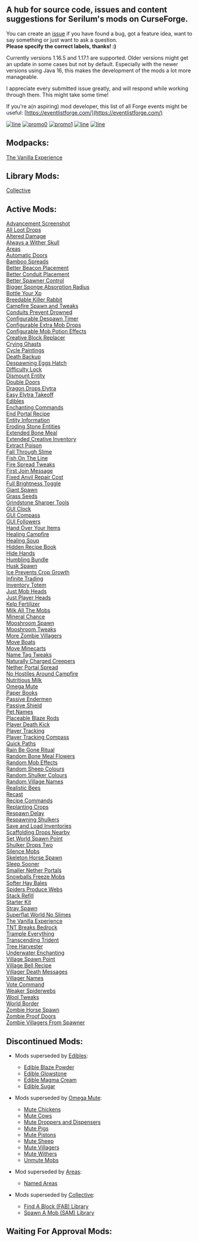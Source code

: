 ## A hub for source code, issues and content suggestions for Serilum's mods on CurseForge.
You can create an [issue](https://github.com/ricksouth/serilum-mc-mods/issues/new/choose) if you have found a bug, got a feature idea, want to say something or just want to ask a question.<br>**Please specify the correct labels, thanks! :)**

Currently versions 1.16.5 and 1.17.1 are supported. Older versions might get an update in some cases but not by default. Especially with the newer versions using Java 16, this makes the development of the mods a lot more manageable.

I appreciate every submitted issue greatly, and will respond while working through them. This might take some time!

If you're a(n aspiring) mod developer, this list of all Forge events might be useful: [https://eventlistforge.com/](https://eventlistforge.com/)

[![line](https://github.com/ricksouth/serilum-mc-mods/raw/master/description/line.jpg)](#)
[![promo0](https://github.com/ricksouth/serilum-mc-mods/raw/master/description/BisectHosting/promo0.jpg)](https://bisecthosting.com/serilum)
[![promo1](https://github.com/ricksouth/serilum-mc-mods/raw/master/description/BisectHosting/promo1.jpg)](https://github.com/ricksouth/serilum-mc-mods/wiki/Dedicated-Minecraft-Server)
[![line](https://github.com/ricksouth/serilum-mc-mods/raw/master/description/line.jpg)](#)
[![line](https://github.com/ricksouth/serilum-mc-mods/raw/master/description/Patreon/patrons.jpg)](#)

## Modpacks:
[The Vanilla Experience](https://curseforge.com/minecraft/modpacks/the-vanilla-experience)

## Library Mods:
[Collective](https://curseforge.com/minecraft/mc-mods/collective)

## Active Mods:
[Advancement Screenshot](https://curseforge.com/minecraft/mc-mods/advancement-screenshot)\
[All Loot Drops](https://curseforge.com/minecraft/mc-mods/all-loot-drops)\
[Altered Damage](https://curseforge.com/minecraft/mc-mods/altered-damage)\
[Always a Wither Skull](https://curseforge.com/minecraft/mc-mods/always-a-wither-skull)\
[Areas](https://curseforge.com/minecraft/mc-mods/areas)\
[Automatic Doors](https://curseforge.com/minecraft/mc-mods/automatic-doors)\
[Bamboo Spreads](https://curseforge.com/minecraft/mc-mods/bamboo-spreads)\
[Better Beacon Placement](https://curseforge.com/minecraft/mc-mods/better-beacon-placement)\
[Better Conduit Placement](https://curseforge.com/minecraft/mc-mods/better-conduit-placement)\
[Better Spawner Control](https://curseforge.com/minecraft/mc-mods/better-spawner-control)\
[Bigger Sponge Absorption Radius](https://curseforge.com/minecraft/mc-mods/bigger-sponge-absorption-radius)\
[Bottle Your Xp](https://curseforge.com/minecraft/mc-mods/bottle-your-xp)\
[Breedable Killer Rabbit](https://curseforge.com/minecraft/mc-mods/breedable-killer-rabbit)\
[Campfire Spawn and Tweaks](https://curseforge.com/minecraft/mc-mods/campfire-spawn-and-tweaks)\
[Conduits Prevent Drowned](https://curseforge.com/minecraft/mc-mods/conduits-prevent-drowned)\
[Configurable Despawn Timer](https://curseforge.com/minecraft/mc-mods/configurable-despawn-timer)\
[Configurable Extra Mob Drops](https://curseforge.com/minecraft/mc-mods/configurable-extra-mob-drops)\
[Configurable Mob Potion Effects](https://curseforge.com/minecraft/mc-mods/configurable-mob-potion-effects)\
[Creative Block Replacer](https://curseforge.com/minecraft/mc-mods/creative-block-replacer)\
[Crying Ghasts](https://curseforge.com/minecraft/mc-mods/crying-ghasts)\
[Cycle Paintings](https://curseforge.com/minecraft/mc-mods/cycle-paintings)\
[Death Backup](https://curseforge.com/minecraft/mc-mods/death-backup)\
[Despawning Eggs Hatch](https://curseforge.com/minecraft/mc-mods/despawning-eggs-hatch)\
[Difficulty Lock](https://curseforge.com/minecraft/mc-mods/difficulty-lock)\
[Dismount Entity](https://curseforge.com/minecraft/mc-mods/dismount-entity)\
[Double Doors](https://curseforge.com/minecraft/mc-mods/double-doors)\
[Dragon Drops Elytra](https://curseforge.com/minecraft/mc-mods/dragon-drops-elytra)\
[Easy Elytra Takeoff](https://curseforge.com/minecraft/mc-mods/easy-elytra-takeoff)\
[Edibles](https://curseforge.com/minecraft/mc-mods/edibles)\
[Enchanting Commands](https://curseforge.com/minecraft/mc-mods/enchanting-commands)\
[End Portal Recipe](https://curseforge.com/minecraft/mc-mods/end-portal-recipe)\
[Entity Information](https://curseforge.com/minecraft/mc-mods/entity-information)\
[Eroding Stone Entities](https://curseforge.com/minecraft/mc-mods/eroding-stone-entities)\
[Extended Bone Meal](https://curseforge.com/minecraft/mc-mods/extended-bone-meal)\
[Extended Creative Inventory](https://curseforge.com/minecraft/mc-mods/extended-creative-inventory)\
[Extract Poison](https://curseforge.com/minecraft/mc-mods/extract-poison)\
[Fall Through Slime](https://curseforge.com/minecraft/mc-mods/fall-through-slime)\
[Fish On The Line](https://curseforge.com/minecraft/mc-mods/fish-on-the-line)\
[Fire Spread Tweaks](https://curseforge.com/minecraft/mc-mods/fire-spread-tweaks)\
[First Join Message](https://curseforge.com/minecraft/mc-mods/first-join-message)\
[Fixed Anvil Repair Cost](https://curseforge.com/minecraft/mc-mods/fixed-anvil-repair-cost)\
[Full Brightness Toggle](https://curseforge.com/minecraft/mc-mods/full-brightness-toggle)\
[Giant Spawn](https://curseforge.com/minecraft/mc-mods/giant-spawn)\
[Grass Seeds](https://curseforge.com/minecraft/mc-mods/grass-seeds)\
[Grindstone Sharper Tools](https://curseforge.com/minecraft/mc-mods/grindstone-sharper-tools)\
[GUI Clock](https://curseforge.com/minecraft/mc-mods/gui-clock)\
[GUI Compass](https://curseforge.com/minecraft/mc-mods/gui-compass)\
[GUI Followers](https://curseforge.com/minecraft/mc-mods/gui-followers)\
[Hand Over Your Items](https://curseforge.com/minecraft/mc-mods/hand-over-your-items)\
[Healing Campfire](https://curseforge.com/minecraft/mc-mods/healing-campfire)\
[Healing Soup](https://curseforge.com/minecraft/mc-mods/healing-soup)\
[Hidden Recipe Book](https://curseforge.com/minecraft/mc-mods/hidden-recipe-book)\
[Hide Hands](https://curseforge.com/minecraft/mc-mods/hide-hands)\
[Humbling Bundle](https://curseforge.com/minecraft/mc-mods/humbling-bundle)\
[Husk Spawn](https://curseforge.com/minecraft/mc-mods/husk-spawn)\
[Ice Prevents Crop Growth](https://curseforge.com/minecraft/mc-mods/ice-prevents-crop-growth)\
[Infinite Trading](https://curseforge.com/minecraft/mc-mods/infinite-trading)\
[Inventory Totem](https://curseforge.com/minecraft/mc-mods/inventory-totem)\
[Just Mob Heads](https://curseforge.com/minecraft/mc-mods/just-mob-heads)\
[Just Player Heads](https://curseforge.com/minecraft/mc-mods/just-player-heads)\
[Kelp Fertilizer](https://curseforge.com/minecraft/mc-mods/kelp-fertilizer)\
[Milk All The Mobs](https://curseforge.com/minecraft/mc-mods/milk-all-the-mobs)\
[Mineral Chance](https://curseforge.com/minecraft/mc-mods/mineral-chance)\
[Mooshroom Spawn](https://curseforge.com/minecraft/mc-mods/mooshroom-spawn)\
[Mooshroom Tweaks](https://curseforge.com/minecraft/mc-mods/mooshroom-tweaks)\
[More Zombie Villagers](https://curseforge.com/minecraft/mc-mods/more-zombie-villagers)\
[Move Boats](https://curseforge.com/minecraft/mc-mods/move-boats)\
[Move Minecarts](https://curseforge.com/minecraft/mc-mods/move-minecarts)\
[Name Tag Tweaks](https://curseforge.com/minecraft/mc-mods/name-tag-tweaks)\
[Naturally Charged Creepers](https://curseforge.com/minecraft/mc-mods/naturally-charged-creepers)\
[Nether Portal Spread](https://curseforge.com/minecraft/mc-mods/nether-portal-spread)\
[No Hostiles Around Campfire](https://curseforge.com/minecraft/mc-mods/no-hostiles-around-campfire)\
[Nutritious Milk](https://curseforge.com/minecraft/mc-mods/nutritious-milk)\
[Omega Mute](https://curseforge.com/minecraft/mc-mods/omega-mute)\
[Paper Books](https://curseforge.com/minecraft/mc-mods/paper-books)\
[Passive Endermen](https://curseforge.com/minecraft/mc-mods/passive-endermen)\
[Passive Shield](https://curseforge.com/minecraft/mc-mods/passive-shield)\
[Pet Names](https://curseforge.com/minecraft/mc-mods/pet-names)\
[Placeable Blaze Rods](https://curseforge.com/minecraft/mc-mods/placeable-blaze-rods)\
[Player Death Kick](https://curseforge.com/minecraft/mc-mods/player-death-kick)\
[Player Tracking](https://curseforge.com/minecraft/mc-mods/player-tracking)\
[Player Tracking Compass](https://curseforge.com/minecraft/mc-mods/player-tracking-compass)\
[Quick Paths](https://curseforge.com/minecraft/mc-mods/quick-paths)\
[Rain Be Gone Ritual](https://curseforge.com/minecraft/mc-mods/rain-be-gone-ritual)\
[Random Bone Meal Flowers](https://curseforge.com/minecraft/mc-mods/random-bone-meal-flowers)\
[Random Mob Effects](https://curseforge.com/minecraft/mc-mods/random-mob-effects)\
[Random Sheep Colours](https://curseforge.com/minecraft/mc-mods/random-sheep-colours)\
[Random Shulker Colours](https://curseforge.com/minecraft/mc-mods/random-shulker-colours)\
[Random Village Names](https://curseforge.com/minecraft/mc-mods/random-village-names)\
[Realistic Bees](https://curseforge.com/minecraft/mc-mods/realistic-bees)\
[Recast](https://curseforge.com/minecraft/mc-mods/recast)\
[Recipe Commands](https://curseforge.com/minecraft/mc-mods/recipe-commands)\
[Replanting Crops](https://curseforge.com/minecraft/mc-mods/replanting-crops)\
[Respawn Delay](https://curseforge.com/minecraft/mc-mods/respawn-delay)\
[Respawning Shulkers](https://curseforge.com/minecraft/mc-mods/respawning-shulkers)\
[Save and Load Inventories](https://curseforge.com/minecraft/mc-mods/save-and-load-inventories)\
[Scaffolding Drops Nearby](https://curseforge.com/minecraft/mc-mods/scaffolding-drops-nearby)\
[Set World Spawn Point](https://curseforge.com/minecraft/mc-mods/set-world-spawn-point)\
[Shulker Drops Two](https://curseforge.com/minecraft/mc-mods/shulker-drops-two)\
[Silence Mobs](https://curseforge.com/minecraft/mc-mods/silence-mobs)\
[Skeleton Horse Spawn](https://curseforge.com/minecraft/mc-mods/skeleton-horse-spawn)\
[Sleep Sooner](https://curseforge.com/minecraft/mc-mods/sleep-sooner)\
[Smaller Nether Portals](https://curseforge.com/minecraft/mc-mods/smaller-nether-portals)\
[Snowballs Freeze Mobs](https://curseforge.com/minecraft/mc-mods/snowballs-freeze-mobs)\
[Softer Hay Bales](https://curseforge.com/minecraft/mc-mods/softer-hay-bales)\
[Spiders Produce Webs](https://curseforge.com/minecraft/mc-mods/spiders-produce-webs)\
[Stack Refill](https://curseforge.com/minecraft/mc-mods/stack-refill)\
[Starter Kit](https://curseforge.com/minecraft/mc-mods/starter-kit)\
[Stray Spawn](https://curseforge.com/minecraft/mc-mods/stray-spawn)\
[Superflat World No Slimes](https://curseforge.com/minecraft/mc-mods/superflat-world-no-slimes)\
[The Vanilla Experience](https://curseforge.com/minecraft/mc-mods/the-vanilla-experience)\
[TNT Breaks Bedrock](https://curseforge.com/minecraft/mc-mods/tnt-breaks-bedrock)\
[Trample Everything](https://curseforge.com/minecraft/mc-mods/trample-everything)\
[Transcending Trident](https://curseforge.com/minecraft/mc-mods/transcending-trident)\
[Tree Harvester](https://curseforge.com/minecraft/mc-mods/tree-harvester)\
[Underwater Enchanting](https://curseforge.com/minecraft/mc-mods/underwater-enchanting)\
[Village Spawn Point](https://curseforge.com/minecraft/mc-mods/village-spawn-point)\
[Village Bell Recipe](https://curseforge.com/minecraft/mc-mods/village-bell-recipe)\
[Villager Death Messages](https://curseforge.com/minecraft/mc-mods/villager-death-messages)\
[Villager Names](https://curseforge.com/minecraft/mc-mods/villager-names)\
[Vote Command](https://curseforge.com/minecraft/mc-mods/vote-command)\
[Weaker Spiderwebs](https://curseforge.com/minecraft/mc-mods/weaker-spiderwebs)\
[Wool Tweaks](https://curseforge.com/minecraft/mc-mods/wool-tweaks)\
[World Border](https://curseforge.com/minecraft/mc-mods/world-border)\
[Zombie Horse Spawn](https://curseforge.com/minecraft/mc-mods/zombie-horse-spawn)\
[Zombie Proof Doors](https://curseforge.com/minecraft/mc-mods/zombie-proof-doors)\
[Zombie Villagers From Spawner](https://curseforge.com/minecraft/mc-mods/zombie-villagers-from-spawner)

## Discontinued Mods:
- Mods superseded by [Edibles](https://curseforge.com/minecraft/mc-mods/edibles):
  - [Edible Blaze Powder](https://curseforge.com/minecraft/mc-mods/edible-blaze-powder)
  - [Edible Glowstone](https://curseforge.com/minecraft/mc-mods/edible-glowstone)
  - [Edible Magma Cream](https://curseforge.com/minecraft/mc-mods/edible-magma-cream)
  - [Edible Sugar](https://curseforge.com/minecraft/mc-mods/edible-sugar)

- Mods superseded by [Omega Mute](https://curseforge.com/minecraft/mc-mods/omega-mute):
  - [Mute Chickens](https://curseforge.com/minecraft/mc-mods/mute-chickens)
  - [Mute Cows](https://curseforge.com/minecraft/mc-mods/mute-cows)
  - [Mute Droppers and Dispensers](https://curseforge.com/minecraft/mc-mods/mute-droppers-and-dispensers)
  - [Mute Pigs](https://curseforge.com/minecraft/mc-mods/mute-pigs)
  - [Mute Pistons](https://curseforge.com/minecraft/mc-mods/mute-pistons)
  - [Mute Sheep](https://curseforge.com/minecraft/mc-mods/mute-sheep)
  - [Mute Villagers](https://curseforge.com/minecraft/mc-mods/mute-villagers)
  - [Mute Withers](https://curseforge.com/minecraft/mc-mods/mute-withers)
  - [Unmute Mobs](https://curseforge.com/minecraft/mc-mods/unmute-mobs)

- Mod superseded by [Areas](https://curseforge.com/minecraft/mc-mods/areas):
  - [Named Areas](https://curseforge.com/minecraft/mc-mods/named-areas)

- Mods superseded by [Collective](https://curseforge.com/minecraft/mc-mods/collective):
  - [Find A Block (FAB) Library](https://curseforge.com/minecraft/mc-mods/fab-library)
  - [Spawn A Mob (SAM) Library](https://curseforge.com/minecraft/mc-mods/sam-library)


## Waiting For Approval Mods:
